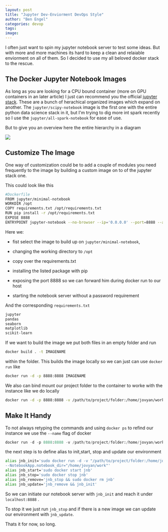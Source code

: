 ```yaml
---
layout: post
title: "Jupyter Dev-Enviorment DevOps Style"
author: "Ben Engel"
categories: devop
tags: 
image: 
---
```


I often just want to spin my jupyter notebook server to test some ideas. But with more and more machines its hard to keep a clean and relaiable enviorment on all of them. So I decided to use my all beloved docker stack to the rescue. 

## The Docker Jupyter Notebook Images
As long as you are looking for a CPU bound container (more on GPU containers in an later article) I just can recommend you the official [jupyter stack](https://github.com/jupyter/docker-stacks). These are a bunch of herachical organized images which expand on another. The `jupyter/scipy-notebook` image is the first one with the entire python data science stack in it, but I'm trying to dig more int spark recently so I use the `jupyter/all-spark-notebook` for ease of use.



But to give you an overview here the entire hierarchy in a diagram

![](../assets/img/jupyter_stack.svg)

## Customize The Image

One way of customization could be to add a couple of modules you need frequently to the image by building a custom image on to of the jupyter stack one. 

This could look like this

```bash
#Dockerfile
FROM jupyter/minimal-notebook
WORKDIR /opt
COPY requirements.txt /opt/requirements.txt
RUN pip install -r /opt/requirements.txt
EXPOSE 8888
ENTRYPOINT jupyter-notebook --no-browser --ip='0.0.0.0' --port=8888 --allow-root --NotebookApp.token=''
```

Here we: 

- fist select the image to build up on `jupyter/minimal-notebook`,

- changing the working directory to `/opt`

- copy over the requirements.txt
- installing the listed package with pip
- exposing the port 8888 so we can forward him during docker run to our host
- starting the notebook server without a password requirement  

And the corresponding `requirements.txt`

```bash
jupyter
pandas
seaborn
matplotlib
scikit-learn
```

If we want to build the image we put both files in an empty folder and run

```bash
docker build . -t IMAGENAME
```

within the folder. This builds the image locally so we can just can use `docker run`  like 

```bash
docker run -d -p 8888:8888 IMAGENAME
```

We also can bind mount our project folder to the container to worke with the instance like we do locally

```bash
docker run -d -p 8888:8888 -v /path/to/project/folder:/home/jovyan/work IMAGENAME
```



## Make It Handy

To not always retyping the commands and using `docker ps` to refind our instance we use the `--name` flag of docker 

```python
docker run -d -p 8888:8888 -v /path/to/project/folder:/home/jovyan/work --name jnb IMAGENAME
```

the next step is to define alias to init,start, stop and update our environment

```bash
alias jnb_init='sudo docker run -d -v "/path/to/project/folder:/home/jovyan/work" -p 8888:8888 --name jnb jupyter/all-spark-notebook start-notebook.sh --no-browser --ip="0.0.0.0" --port=8888 --allow-root --NotebookApp.token=""
--NotebookApp.notebook_dir="/home/jovyan/work"'
alias jnb_start='sudo docker start jnb'
alias jnb_stop='sudo docker stop jnb'
alias jnb_remove='jnb_stop && sudo docker rm jnb'
alias jnb_update='jnb_remove && jnb_init'
```



So we can initiate our notebook server with `jnb_init` and reach it under `localhost:8888` .

To stop it we just run `jnb_stop` and if there is a new image we can update our environment with `jnb_update`.



Thats it for now, so long.

